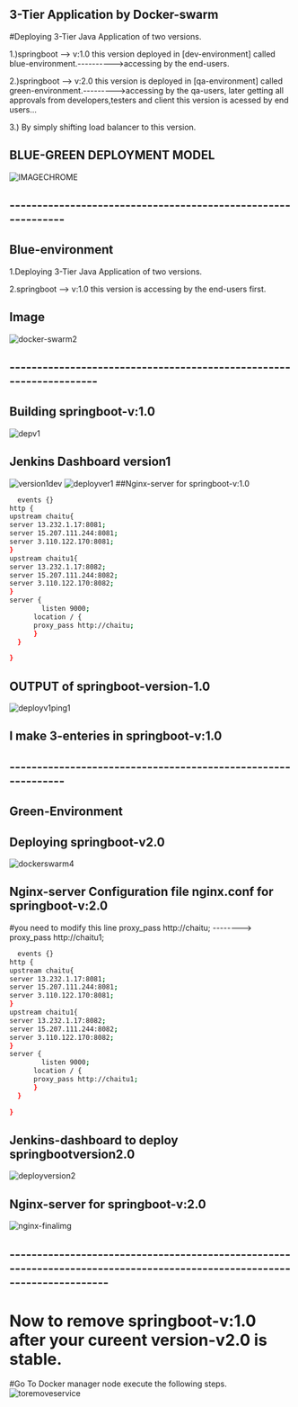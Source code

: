 ## 3-Tier Application by Docker-swarm
#Deploying 3-Tier Java Application of two versions.

1.)springboot --> v:1.0 this version deployed in [dev-environment] called blue-environment.---------->accessing by the end-users.

2.)springboot --> v:2.0 this version is deployed in [qa-environment] called green-environment.--------->accessing by the qa-users, later getting all approvals
    from developers,testers and client this version is acessed by end users...
    
3.) By simply shifting load balancer to this version.    
    
## BLUE-GREEN DEPLOYMENT MODEL
![IMAGECHROME](https://user-images.githubusercontent.com/111736742/219729417-88639941-4e17-4122-9593-ecf011556201.jpg)
## -------------------------------------------------------------
## Blue-environment
1.Deploying 3-Tier Java Application of two versions.

2.springboot --> v:1.0 this version is accessing by the end-users first.
## Image
![docker-swarm2](https://user-images.githubusercontent.com/111736742/219730684-a0ebcd22-9420-472f-b8d9-c92c43a7a467.jpg)
## -------------------------------------------------------------------
## Building springboot-v:1.0
![depv1](https://user-images.githubusercontent.com/111736742/219800202-706f6b25-30fc-46d3-8ed9-8ba29ea339ba.png)
## Jenkins Dashboard version1
![version1dev](https://user-images.githubusercontent.com/111736742/219800658-bf70512d-a533-40a3-b875-4c1007bfa00e.png)
![deployver1](https://user-images.githubusercontent.com/111736742/219803669-e12b77b4-4a3a-4255-b203-8474855c4ef8.png)
 ##Nginx-server for  springboot-v:1.0
```bash
  events {}
http {
upstream chaitu{
server 13.232.1.17:8081;
server 15.207.111.244:8081;
server 3.110.122.170:8081;
}
upstream chaitu1{
server 13.232.1.17:8082;
server 15.207.111.244:8082;
server 3.110.122.170:8082;
}
server {
        listen 9000;
      location / {
      proxy_pass http://chaitu;
      }
  }

}
``` 
## OUTPUT of springboot-version-1.0
![deployv1ping1](https://user-images.githubusercontent.com/111736742/219812775-5fe8e7e1-a6ca-4b38-b614-0bcd98e58746.png)
## I make 3-enteries in springboot-v:1.0
## -------------------------------------------------------------
## Green-Environment
## Deploying springboot-v2.0
![dockerswarm4](https://user-images.githubusercontent.com/111736742/219813993-69518bee-af34-4f2e-877c-91f848b72841.jpg)
 ## Nginx-server Configuration file nginx.conf for  springboot-v:2.0
 #you need to modify this line proxy_pass http://chaitu; --------> proxy_pass http://chaitu1;
```bash
  events {}
http {
upstream chaitu{
server 13.232.1.17:8081;
server 15.207.111.244:8081;
server 3.110.122.170:8081;
}
upstream chaitu1{
server 13.232.1.17:8082;
server 15.207.111.244:8082;
server 3.110.122.170:8082;
}
server {
        listen 9000;
      location / {
      proxy_pass http://chaitu1;
      }
  }

}
```
## Jenkins-dashboard to deploy springbootversion2.0
![deployversion2](https://user-images.githubusercontent.com/111736742/219812478-79cdb07c-5f4b-4a0e-af06-dcdd53c82930.png)
 ## Nginx-server for  springboot-v:2.0
 ![nginx-finalimg](https://user-images.githubusercontent.com/111736742/219812659-1fc43283-b1b5-44e1-a840-142e4fdc3651.png)
 ## ------------------------------------------------------------------------------------------------------------------------
 # Now to remove springboot-v:1.0 after your cureent version-v2.0 is stable.
 #Go To Docker manager node execute the following steps.
 ![toremoveservice](https://user-images.githubusercontent.com/111736742/219813407-56e6fda7-e292-490e-be21-179d3edc382d.png)

 



